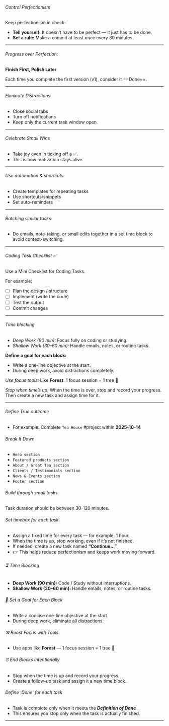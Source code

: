 ###### _Control Perfectionism_

Keep perfectionism in check:
- **Tell yourself:** It doesn’t have to be perfect — it just has to be done.
- **Set a rule:** Make a commit at least once every 30 minutes.

---

###### _Progress over Perfection:_ 

**Finish First, Polish Later**

Each time you complete the first version (v1), consider it ==Done==.

---

###### _Eliminate Distractions_ 

- Close social tabs
- Turn off notifications
- Keep only the current task window open.

---

###### _Celebrate Small Wins_

- Take joy even in ticking off a ✅. 
- This is how motivation stays alive.

---

###### _Use automation & shortcuts:_

- Create templates for repeating tasks
- Use shortcuts/snippets
- Set auto-reminders

---

###### _Batching similar tasks:_

- Do emails, note-taking, or small edits together in a set time block to avoid context-switching.

---

###### _Coding Task Checklist_ ✅

Use a Mini Checklist for Coding Tasks.   

For example:

- [ ] Plan the design / structure
- [ ] Implement (write the code)  
- [ ] Test the output  
- [ ] Commit changes  

---

###### _Time blocking_

- _Deep Work (90 min):_ Focus fully on coding or studying.    
- _Shallow Work (30–60 min):_ Handle emails, notes, or routine tasks.

**Define a goal for each block:**
- Write a one-line objective at the start.    
- During deep work, avoid distractions completely.

_Use focus tools:_ Like **Forest**. 1 focus session = 1 tree 🌳

 _Stop when time’s up:_ When the time is over, stop and record your progress. Then create a new task and assign time for it.

---

###### _Define True outcome_

- For example: Complete `Tea House` #project within **2025-10-14**

###### _Break It Down_ 
- `Hero section`
- `Featured products section`
- `About / Great Tea section`
- `Clients / Testimonials section`
- `News & Events section`
- `Footer section`

###### _Build through small tasks_ 

Task duration should be between 30-120 minutes.

###### _Set timebox for each task_ 

- Assign a fixed time for every task — for example, 1 hour. 
- When the time is up, stop working, even if it’s not finished. 
- If needed, create a new task named **“Continue…”**     
- 👉 This helps reduce perfectionism and keeps work moving forward.

###### ⏳ _Time Blocking_

- **Deep Work (90 min):** Code / Study without interruptions.
- **Shallow Work (30–60 min):** Handle emails, notes, or routine tasks.

###### 🎯 _Set a Goal for Each Block_

- Write a concise one-line objective at the start.    
- During deep work, eliminate all distractions.    

###### ⚒️ _Boost Focus with Tools_ 

- Use apps like **Forest** — 1 focus session = 1 tree 🌳    

###### ⏰ _End Blocks Intentionally_

- Stop when the time is up and record your progress.    
- Create a follow-up task and assign it a new time block.

###### _Define ‘Done’ for each task_ 

- Task is complete only when it meets the **_Definition of Done_**
- This ensures you stop only when the task is actually finished.

---